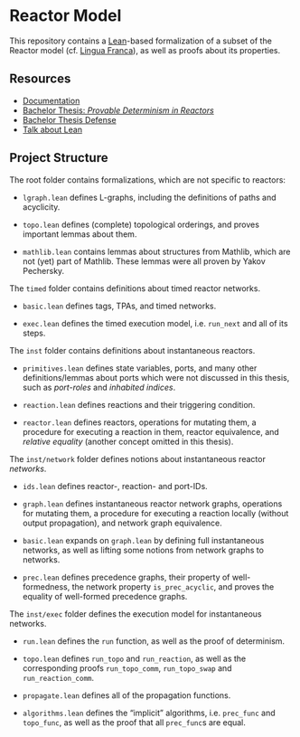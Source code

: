 # Reactor Model

This repository contains a [Lean](https://github.com/leanprover-community/lean)-based formalization of a subset of the Reactor model (cf. [Lingua Franca](https://github.com/icyphy/lingua-franca)), as well as proofs about its properties.

## Resources

* [Documentation](https://github.com/marcusrossel/reactor-model/tree/main/docs)
* [Bachelor Thesis: *Provable Determinism in Reactors*](https://github.com/marcusrossel/bachelors-thesis/blob/main/Thesis/Thesis.pdf)
* [Bachelor Thesis Defense](https://github.com/marcusrossel/bachelors-thesis/blob/main/Talks/Defense/talk.pdf)
* [Talk about Lean](https://github.com/marcusrossel/bachelors-thesis/blob/main/Talks/Lean/talk.pdf)

## Project Structure

The root folder contains formalizations, which are not specific to reactors:

- `lgraph.lean` defines L-graphs, including the definitions of paths and acyclicity.

- `topo.lean` defines (complete) topological orderings, and proves important lemmas about them.

- `mathlib.lean` contains lemmas about structures from Mathlib, which are not (yet) part of Mathlib. These lemmas were all proven by Yakov Pechersky.

The `timed` folder contains definitions about timed reactor networks.

- `basic.lean` defines tags, TPAs, and timed networks.

- `exec.lean` defines the timed execution model, i.e. `run_next` and all of its steps.

The `inst` folder contains definitions about instantaneous reactors.

- `primitives.lean` defines state variables, ports, and many other definitions/lemmas about ports which were not discussed in this thesis, such as *port-roles* and *inhabited indices*.

- `reaction.lean` defines reactions and their triggering condition.

- `reactor.lean` defines reactors, operations for mutating them, a procedure for executing a reaction in them, reactor equivalence, and *relative equality* (another concept omitted in this thesis).

The `inst/network` folder defines notions about instantaneous reactor *networks*.

- `ids.lean` defines reactor-, reaction- and port-IDs.

- `graph.lean` defines instantaneous reactor network graphs, operations for mutating them, a procedure for executing a reaction locally (without output propagation), and network graph equivalence.

- `basic.lean` expands on `graph.lean` by defining full instantaneous networks, as well as lifting some notions from network graphs to networks.

- `prec.lean` defines precedence graphs, their property of well-formedness, the network property `is_prec_acyclic`, and proves the equality of well-formed precedence graphs.

The `inst/exec` folder defines the execution model for instantaneous networks.

- `run.lean` defines the `run` function, as well as the proof of determinism.

- `topo.lean` defines `run_topo` and `run_reaction`, as well as the corresponding proofs `run_topo_comm`, `run_topo_swap` and `run_reaction_comm`.

- `propagate.lean` defines all of the propagation functions.

- `algorithms.lean` defines the “implicit” algorithms, i.e. `prec_func` and `topo_func`, as well as the proof that all `prec_func`s are equal.
